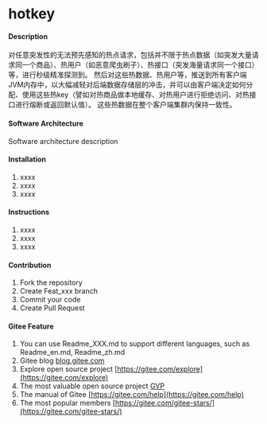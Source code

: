 # hotkey

#### Description
对任意突发性的无法预先感知的热点请求，包括并不限于热点数据（如突发大量请求同一个商品）、热用户（如恶意爬虫刷子）、热接口（突发海量请求同一个接口）等，进行秒级精准探测到。
然后对这些热数据、热用户等，推送到所有客户端JVM内存中，以大幅减轻对后端数据存储层的冲击，并可以由客户端决定如何分配、使用这些热key（譬如对热商品做本地缓存、对热用户进行拒绝访问、对热接口进行熔断或返回默认值）。
这些热数据在整个客户端集群内保持一致性。

#### Software Architecture
Software architecture description

#### Installation

1.  xxxx
2.  xxxx
3.  xxxx

#### Instructions

1.  xxxx
2.  xxxx
3.  xxxx

#### Contribution

1.  Fork the repository
2.  Create Feat_xxx branch
3.  Commit your code
4.  Create Pull Request


#### Gitee Feature

1.  You can use Readme\_XXX.md to support different languages, such as Readme\_en.md, Readme\_zh.md
2.  Gitee blog [blog.gitee.com](https://blog.gitee.com)
3.  Explore open source project [https://gitee.com/explore](https://gitee.com/explore)
4.  The most valuable open source project [GVP](https://gitee.com/gvp)
5.  The manual of Gitee [https://gitee.com/help](https://gitee.com/help)
6.  The most popular members  [https://gitee.com/gitee-stars/](https://gitee.com/gitee-stars/)
